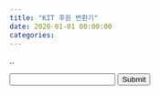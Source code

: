```yaml
---
title: "KIT 후원 변환기"
date: 2020-01-01 00:00:00
categories:
---
```


<script async src="https://pagead2.googlesyndication.com/pagead/js/adsbygoogle.js"></script>
<!-- github -->
<ins class="adsbygoogle"
     style="display:block"
     data-ad-client="ca-pub-2393564017114032"
     data-ad-slot="7921062366"
     data-ad-format="auto"
     data-full-width-responsive="true"></ins>
<script>
     (adsbygoogle = window.adsbygoogle || []).push({});
</script>

<script>
function validateForm() {
  var x = document.forms["inputTest"]["integer"].value;
  var sum = 0;
  if(x >= 1000000) {
    sum += parseInt((x-1000000)/10000);
    x = 1000000;
  }
  
  if(x >= 100000) {
   sum += parseInt((x-100000)/5000);
   x = 100000;
  }
  
  if(x >= 30000) {
    sum += parseInt((x-30000)/2000);
    x = 30000;
  }
  
  sum += parseInt(x / 1000);
  
  alert(sum+"개");
}
</script>

..

<form name="inputTest" onsubmit="return validateForm()">
<input type="text" name="integer">
<input type="submit" value="Submit">
</form>

<ins class="kakao_ad_area" style="display:none;" 
 data-ad-unit    = "DAN-qxi7q147vuif" 
 data-ad-width   = "320" 
 data-ad-height  = "100"></ins> 
<script type="text/javascript" src="//t1.daumcdn.net/kas/static/ba.min.js" async> </script>
